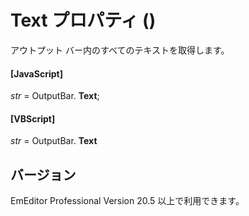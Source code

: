 # Text プロパティ ()

アウトプット バー内のすべてのテキストを取得します。

#### \[JavaScript\]

_str_ = OutputBar. **Text**;

#### \[VBScript\]

_str_ = OutputBar. **Text**

## バージョン

EmEditor Professional Version 20.5 以上で利用できます。
